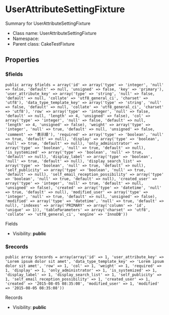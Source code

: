 UserAttributeSettingFixture
===============

Summary for UserAttributeSettingFixture




* Class name: UserAttributeSettingFixture
* Namespace: 
* Parent class: CakeTestFixture





Properties
----------


### $fields

    public array $fields = array('id' => array('type' => 'integer', 'null' => false, 'default' => null, 'unsigned' => false, 'key' => 'primary'), 'user_attribute_key' => array('type' => 'string', 'null' => false, 'default' => null, 'collate' => 'utf8_general_ci', 'charset' => 'utf8'), 'data_type_template_key' => array('type' => 'string', 'null' => false, 'default' => null, 'collate' => 'utf8_general_ci', 'charset' => 'utf8'), 'row' => array('type' => 'integer', 'null' => false, 'default' => null, 'length' => 4, 'unsigned' => false), 'col' => array('type' => 'integer', 'null' => false, 'default' => null, 'length' => 4, 'unsigned' => false), 'weight' => array('type' => 'integer', 'null' => true, 'default' => null, 'unsigned' => false, 'comment' => '表示順'), 'required' => array('type' => 'boolean', 'null' => true, 'default' => null), 'display' => array('type' => 'boolean', 'null' => true, 'default' => null), 'only_administrator' => array('type' => 'boolean', 'null' => true, 'default' => null), 'is_systemized' => array('type' => 'boolean', 'null' => true, 'default' => null), 'display_label' => array('type' => 'boolean', 'null' => true, 'default' => null), 'display_search_list' => array('type' => 'boolean', 'null' => true, 'default' => null), 'self_publicity' => array('type' => 'boolean', 'null' => true, 'default' => null), 'self_email_reception_possibility' => array('type' => 'boolean', 'null' => true, 'default' => null), 'created_user' => array('type' => 'integer', 'null' => true, 'default' => null, 'unsigned' => false), 'created' => array('type' => 'datetime', 'null' => true, 'default' => null), 'modified_user' => array('type' => 'integer', 'null' => true, 'default' => null, 'unsigned' => false), 'modified' => array('type' => 'datetime', 'null' => true, 'default' => null), 'indexes' => array('PRIMARY' => array('column' => 'id', 'unique' => 1)), 'tableParameters' => array('charset' => 'utf8', 'collate' => 'utf8_general_ci', 'engine' => 'InnoDB'))

Fields



* Visibility: **public**


### $records

    public array $records = array(array('id' => 1, 'user_attribute_key' => 'Lorem ipsum dolor sit amet', 'data_type_template_key' => 'Lorem ipsum dolor sit amet', 'row' => 1, 'col' => 1, 'weight' => 1, 'required' => 1, 'display' => 1, 'only_administrator' => 1, 'is_systemized' => 1, 'display_label' => 1, 'display_search_list' => 1, 'self_publicity' => 1, 'self_email_reception_possibility' => 1, 'created_user' => 1, 'created' => '2015-08-05 08:35:08', 'modified_user' => 1, 'modified' => '2015-08-05 08:35:08'))

Records



* Visibility: **public**



